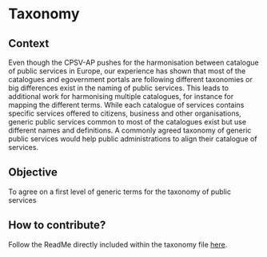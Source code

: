 # Taxonomy

## Context
Even though the CPSV-AP pushes for the harmonisation between catalogue of public services in Europe, our experience has shown that most of the catalogues and egovernment portals are following different taxonomies or big differences exist in the naming of public services. 
This leads to additional work for harmonising multiple catalogues, for instance for mapping the different terms. While each catalogue of services contains specific services offered to citizens, business and other organisations, generic public services common to most of the catalogues exist but use different names and definitions. A commonly agreed taxonomy of generic public services would help public administrations to align their catalogue of services.

## Objective
To agree on a first level of generic terms for the taxonomy of public services

## How to contribute?
Follow the ReadMe directly included within the taxonomy file [here]().
